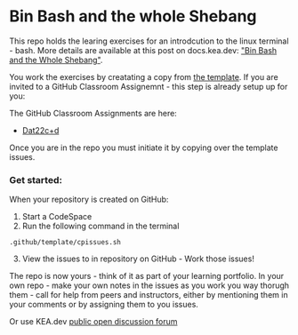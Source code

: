 # Bin Bash and the whole Shebang

This repo holds the learing exercises for an introdcution to the linux terminal - bash. More details are available at this post on docs.kea.dev: ["Bin Bash and the Whole Shebang"](https://docs.kea.dev/bin-bash-shebang).

You work the exercises by creatating a copy from [the template](https://github.com/kea-dev/bin-bash-shebang). If you are invited to a GitHub Classroom Assignemnt - this step is already setup up for you:

The GitHub Classroom Assignments are here:
* [Dat22c+d](https://classroom.github.com/a/bQII12on)

Once you are in the repo you must initiate it by copying over the template issues.

### Get started:
When your repository is created on GitHub:

1. Start a CodeSpace
2. Run the following command in the terminal
```shell
.github/template/cpissues.sh
```
3. View the issues to in repository on GitHub - Work those issues!

The repo is now yours - think of it as part of your learning portfolio. In your own repo - make your own notes in the issues as you work you way thorugh them - call for help from peers and instructors, either by mentioning them in your comments or by assigning them to you issues.

Or use KEA.dev [public open discussion forum](https://github.com/orgs/kea-dev/discussions)
